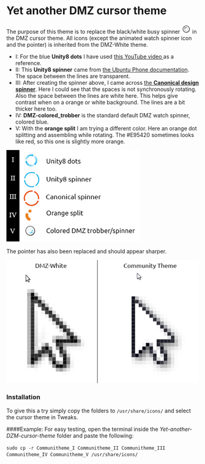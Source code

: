 # Yet another DMZ cursor theme

The purpose of this theme is to replace the black/white busy spinner ![](https://github.com/GalliumOS/dmz-cursor-theme/blob/master/DMZ-White/pngs/24x24/watch_0001.png) in the DMZ cursor theme. All icons (except the animated watch spinner icon and the pointer) is inherited from the DMZ-White theme. 

- I: For the blue **Unity8 dots** I have used [this YouTube video ](https://youtu.be/Dwxx2yQs_Ig?t=8m3s) as a reference.
- II: This **Unity8 spinner** came from [the Ubuntu Phone documentation](https://docs.ubuntu.com/phone/en/apps/design/building-blocks/activity-indicators). The space between the lines are transparent.
- III: After creating the spinner above, I came across [the **Canonical design spinner**](http://https://github.com/CanonicalLtd/desktop-design/blob/master/Progress/spinner.svg "the Canonical design spinner"). 
Here I could see that the spaces is not synchronously rotating. Also the space between the lines are white here. This helps give contrast when on a orange or white background. The lines are a bit thicker here too.
- IV: **DMZ-colored_trobber** is the standard default DMZ watch spinner, colored blue.
- V: With the **orange split** I am trying a different color. Here an orange dot splitting and assembling while rotating. The #E95420 sometimes looks like red, so this one is slightly more orange.

![examples](examples.jpg)

The pointer has also been replaced and should appear sharper.

![Compare](compare.jpg)


### Installation 
To give this a try simply copy the folders to `/usr/share/icons/` and select the cursor theme in Tweaks.

####Example:
For easy testing, open the terminal inside the *Yet-another-DZM-cursor-theme* folder and paste the following:

`sudo cp -r Communitheme_I Communitheme_II Communitheme_III Communitheme_IV Communitheme_V /usr/share/icons/
`
